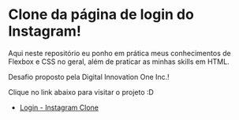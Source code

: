 # Clone da página de login do Instagram!
Aqui neste repositório eu ponho em prática meus conhecimentos de Flexbox e CSS no geral, além de praticar as minhas skills em HTML.

Desafio proposto pela Digital Innovation One Inc.!

Clique no link abaixo para visitar o projeto :D
 - [Login - Instagram Clone](https://guilhermescr.github.io/dio-instagram-login-page/)
